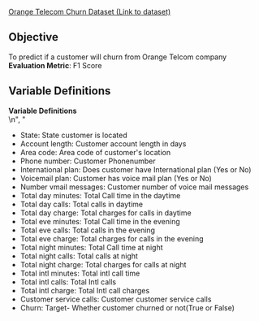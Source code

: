 
<a href= "https://www.kaggle.com/mnassrib/telecom-churn-datasets">Orange Telecom Churn Dataset (Link to dataset)</a>

## Objective
To predict if a customer will churn from Orange Telcom company
<b>Evaluation Metric</b>: F1 Score

## Variable Definitions
<b>Variable Definitions</b><br>\n",
    "<ul>
    <li>State: State customer is located</li>
    <li>Account length: Customer account length in days</li>
    <li>Area code: Area code of customer's location</li>
    <li>Phone number: Customer Phonenumber</li>
    <li>International plan: Does customer have International plan (Yes or No)</li>
    <li>Voicemail plan: Customer has voice mail plan (Yes or No)</li>
    <li>Number vmail messages: Customer number of voice mail messages</li>
    <li>Total day minutes: Total Call time in the daytime</li>
    <li>Total day calls: Total calls in daytime</li>
    <li>Total day charge: Total charges for calls in daytime</li>
    <li>Total eve minutes: Total Call time in the evening </li>
    <li>Total eve calls: Total calls in the evening</li>
    <li>Total eve charge: Total charges for calls in the evening</li>
    <li>Total night minutes: Total Call time at night</li>
    <li>Total night calls: Total calls at night</li>
    <li>Total night charge: Total charges for calls at night</li>
    <li>Total intl minutes: Total intl call time</li>
    <li>Total intl calls: Total Intl calls</li>
    <li>Total intl charge: Total Intl call charges</li>
    <li>Customer service calls: Customer customer service calls</li>
    <li>Churn: Target- Whether customer churned or not(True or False)</li>
    </ul>
